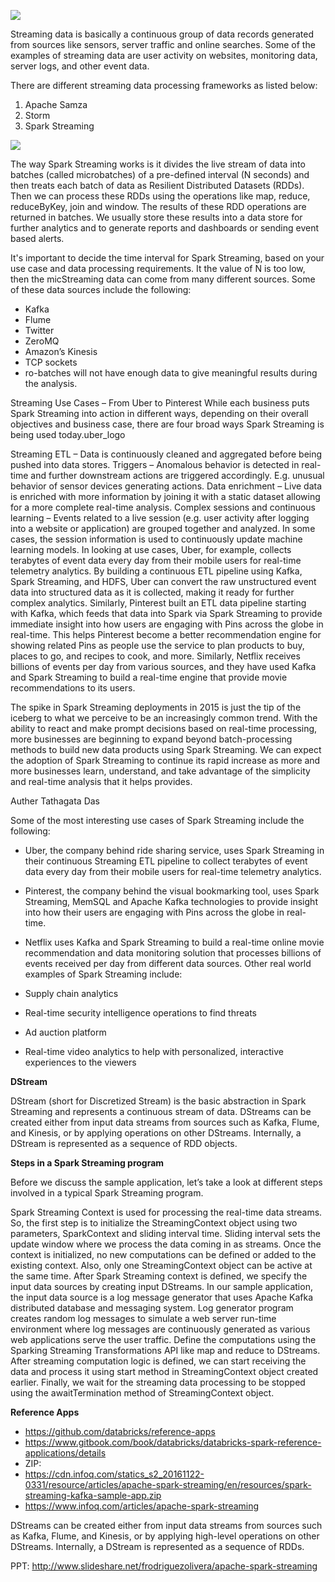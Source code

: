 ![](http://spark.apache.org/docs/latest/img/streaming-arch.png)

Streaming data is basically a continuous group of data records generated from sources like sensors, server traffic and online searches. Some of the examples of streaming data are user activity on websites, monitoring data, server logs, and other event data.

There are different streaming data processing frameworks as listed below:

1. Apache Samza
1. Storm
1. Spark Streaming

![](http://spark.apache.org/docs/latest/img/streaming-flow.png)

The way Spark Streaming works is it divides the live stream of data into batches (called microbatches) of a pre-defined interval (N seconds) and then treats each batch of data as Resilient Distributed Datasets (RDDs). Then we can process these RDDs using the operations like map, reduce, reduceByKey, join and window. The results of these RDD operations are returned in batches. We usually store these results into a data store for further analytics and to generate reports and dashboards or sending event based alerts.

It's important to decide the time interval for Spark Streaming, based on your use case and data processing requirements. It the value of N is too low, then the micStreaming data can come from many different sources. Some of these data sources include the following:

* Kafka
* Flume
* Twitter
* ZeroMQ
* Amazon’s Kinesis
* TCP sockets
* ro-batches will not have enough data to give meaningful results during the analysis.


Streaming Use Cases – From Uber to Pinterest
While each business puts Spark Streaming into action in different ways, depending on their overall objectives and business case, there are four broad ways Spark Streaming is being used today.uber_logo

Streaming ETL – Data is continuously cleaned and aggregated before being pushed into data stores.
Triggers – Anomalous behavior is detected in real-time and further downstream actions are triggered accordingly. E.g. unusual behavior of sensor devices generating actions.
Data enrichment – Live data is enriched with more information by joining it with a static dataset allowing for a more complete real-time analysis.
Complex sessions and continuous learning – Events related to a live session (e.g. user activity after logging into a website or application) are grouped together and analyzed. In some cases, the session information is used to continuously update machine learning models.
In looking at use cases, Uber, for example, collects terabytes of event data every day from their mobile users for real-time telemetry analytics. By building a continuous ETL pipeline using Kafka, Spark Streaming, and HDFS, Uber can convert the raw unstructured event data into structured data as it is collected, making it ready for further complex analytics. Similarly, Pinterest built an ETL data pipeline starting with  Kafka, which feeds that data into Spark via Spark Streaming to provide immediate insight into how users are engaging with Pins across the globe in real-time. This helps Pinterest become a better recommendation engine for showing related Pins as people use the service to plan products to buy, places to go, and recipes to cook, and more. Similarly, Netflix receives billions of events per day from various sources, and they have used Kafka and Spark Streaming to build a real-time engine that provide movie recommendations to its users.

The spike in Spark Streaming deployments in 2015 is just the tip of the iceberg to what we perceive to be an increasingly common trend. With the ability to react and make prompt decisions based on real-time processing, more businesses are beginning to expand beyond batch-processing methods to build new data products using Spark Streaming. We can expect the adoption of Spark Streaming to continue its rapid increase as more and more businesses learn, understand, and take advantage of the simplicity and real-time analysis that it helps provides.

Auther Tathagata Das


Some of the most interesting use cases of Spark Streaming include the following:

* Uber, the company behind ride sharing service, uses Spark Streaming in their continuous Streaming ETL pipeline to collect terabytes of event data every day from their mobile users for real-time telemetry analytics.

* Pinterest, the company behind the visual bookmarking tool, uses Spark Streaming, MemSQL and Apache Kafka technologies to provide insight into how their users are engaging with Pins across the globe in real-time.

* Netflix uses Kafka and Spark Streaming to build a real-time online movie recommendation and data monitoring solution that processes billions of events received per day from different data sources.
Other real world examples of Spark Streaming include:

* Supply chain analytics
* Real-time security intelligence operations to find threats
* Ad auction platform
* Real-time video analytics to help with personalized, interactive experiences to the viewers

****DStream****

DStream (short for Discretized Stream) is the basic abstraction in Spark Streaming and represents a continuous stream of data. DStreams can be created either from input data streams from sources such as Kafka, Flume, and Kinesis, or by applying operations on other DStreams. Internally, a DStream is represented as a sequence of RDD objects.



****Steps in a Spark Streaming program****

Before we discuss the sample application, let’s take a look at different steps involved in a typical Spark Streaming program.

Spark Streaming Context is used for processing the real-time data streams. So, the first step is to initialize the StreamingContext object using two parameters, SparkContext and sliding interval time. Sliding interval sets the update window where we process the data coming in as streams. Once the context is initialized, no new computations can be defined or added to the existing context. Also, only one StreamingContext object can be active at the same time.
After Spark Streaming context is defined, we specify the input data sources by creating input DStreams. In our sample application, the input data source is a log message generator that uses Apache Kafka distributed database and messaging system. Log generator program creates random log messages to simulate a web server run-time environment where log messages are continuously generated as various web applications serve the user traffic.
Define the computations using the Sparking Streaming Transformations API like map and reduce to DStreams.
After streaming computation logic is defined, we can start receiving the data and process it using start method in StreamingContext object created earlier.
Finally, we wait for the streaming data processing to be stopped using the awaitTermination method of StreamingContext object.

**Reference Apps**

* https://github.com/databricks/reference-apps
* https://www.gitbook.com/book/databricks/databricks-spark-reference-applications/details
* ZIP:
* https://cdn.infoq.com/statics_s2_20161122-0331/resource/articles/apache-spark-streaming/en/resources/spark-streaming-kafka-sample-app.zip
* https://www.infoq.com/articles/apache-spark-streaming


DStreams can be created either from input data streams from sources such as Kafka, Flume, and Kinesis, or by applying high-level operations on other DStreams. Internally, a DStream is represented as a sequence of RDDs.

PPT:
http://www.slideshare.net/frodriguezolivera/apache-spark-streaming
